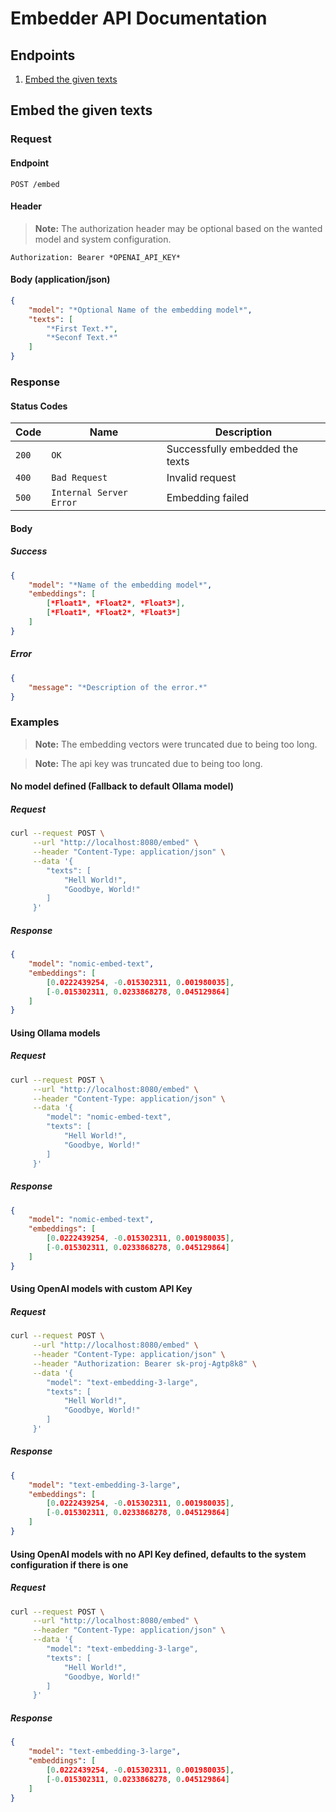 # Embedder API Documentation

## Endpoints

1. [Embed the given texts](#embed-the-given-texts)

## Embed the given texts

### Request

#### Endpoint

```http
POST /embed
```

#### Header

> **Note:** The authorization header may be optional based on the wanted model and system configuration.

```
Authorization: Bearer *OPENAI_API_KEY*
```

#### Body (application/json)

```json
{
    "model": "*Optional Name of the embedding model*",
    "texts": [
        "*First Text.*",
        "*Seconf Text.*"
    ]
}
```

### Response

#### Status Codes

| Code | Name |  Description |
|-|-|-|
| `200` | `OK` | Successfully embedded the texts |
| `400` | `Bad Request` | Invalid request |
| `500` | `Internal Server Error` | Embedding failed |

#### Body

##### Success

```json
{
    "model": "*Name of the embedding model*",
    "embeddings": [
        [*Float1*, *Float2*, *Float3*],
        [*Float1*, *Float2*, *Float3*]
    ]
}
```

##### Error

```json
{
    "message": "*Description of the error.*"
}
```

### Examples

> **Note:** The embedding vectors were truncated due to being too long.

> **Note:** The api key was truncated due to being too long.

#### No model defined (Fallback to default Ollama model)

##### Request

```bash
curl --request POST \
     --url "http://localhost:8080/embed" \
     --header "Content-Type: application/json" \
     --data '{
        "texts": [
            "Hell World!",
            "Goodbye, World!"
        ]
     }'
```

##### Response

```json
{
    "model": "nomic-embed-text",
    "embeddings": [
        [0.0222439254, -0.015302311, 0.001980035],
        [-0.015302311, 0.0233868278, 0.045129864]
    ]
}
```

#### Using Ollama models

##### Request

```bash
curl --request POST \
     --url "http://localhost:8080/embed" \
     --header "Content-Type: application/json" \
     --data '{
        "model": "nomic-embed-text",
        "texts": [
            "Hell World!",
            "Goodbye, World!"
        ]
     }'
```

##### Response

```json
{
    "model": "nomic-embed-text",
    "embeddings": [
        [0.0222439254, -0.015302311, 0.001980035],
        [-0.015302311, 0.0233868278, 0.045129864]
    ]
}
```

#### Using OpenAI models with custom API Key

##### Request

```bash
curl --request POST \
     --url "http://localhost:8080/embed" \
     --header "Content-Type: application/json" \
     --header "Authorization: Bearer sk-proj-Agtp8k8" \
     --data '{
        "model": "text-embedding-3-large",
        "texts": [
            "Hell World!",
            "Goodbye, World!"
        ]
     }'
```

##### Response

```json
{
    "model": "text-embedding-3-large",
    "embeddings": [
        [0.0222439254, -0.015302311, 0.001980035],
        [-0.015302311, 0.0233868278, 0.045129864]
    ]
}
```

#### Using OpenAI models with no API Key defined, defaults to the system configuration if there is one

##### Request

```bash
curl --request POST \
     --url "http://localhost:8080/embed" \
     --header "Content-Type: application/json" \
     --data '{
        "model": "text-embedding-3-large",
        "texts": [
            "Hell World!",
            "Goodbye, World!"
        ]
     }'
```

##### Response

```json
{
    "model": "text-embedding-3-large",
    "embeddings": [
        [0.0222439254, -0.015302311, 0.001980035],
        [-0.015302311, 0.0233868278, 0.045129864]
    ]
}
```